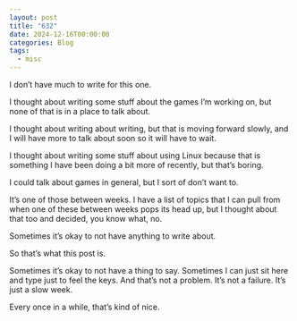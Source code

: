 ```yaml
---
layout: post
title: "632"
date: 2024-12-16T00:00:00
categories: Blog
tags:
  - misc
---
```


I don’t have much to write for this one.

I thought about writing some stuff about the games I’m working on, but none of that is in a place to talk about. 

I thought about writing about writing, but that is moving forward slowly, and I will have more to talk about soon so it will have to wait. 

I thought about writing some stuff about using Linux because that is something I have been doing a bit more of recently, but that’s boring.

I could talk about games in general, but I sort of don’t want to.

It’s one of those between weeks. I have a list of topics that I can pull from when one of these between weeks pops its head up, but I thought about that too and decided, you know what, no. 

Sometimes it’s okay to not have anything to write about.

So that’s what this post is.

Sometimes it’s okay to not have a thing to say. Sometimes I can just sit here and type just to feel the keys. And that’s not a problem. It’s not a failure. It’s just a slow week. 

Every once in a while, that’s kind of nice.
